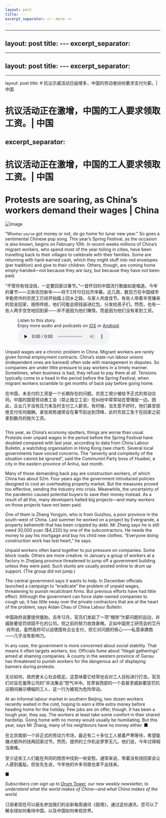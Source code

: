 ```yaml
---
layout: post
title: ---
excerpt_separator: <!--more-->
---
```



<!--more-->

---
layout: post
title: ---
excerpt_separator: <!--more-->
---


<!--more-->

---
layout: post
title: ---
excerpt_separator: <!--more-->
---


<!--more-->

---
layout: post
title: # 抗议示威活动日益增多，中国的劳动者纷纷要求支付欠薪。| 中国


# 抗议活动正在激增，中国的工人要求领取工资。| 中国
excerpt_separator: <!--more-->
---


<!--more-->

# 抗议活动正在激增，中国的工人要求领取工资。| 中国


# Protests are soaring, as China’s workers demand their wages | China

![image](https://images.weserv.nl/?url=www.economist.com/img/b/1280/720/90/media-assets/image/20240210_CNP502.jpg)

<div></div><p><span>“W</span><small>hether you’ve</small> got money or not, do go home for lunar new year.” So goes a sentimental Chinese pop song. This year’s Spring Festival, as the occasion is also known, begins on February 10th. In recent weeks millions of China’s migrant workers, who spend most of the year toiling in cities, have been travelling back to their villages to celebrate with their families. Some are returning with hard-earned cash, which they might stuff into red envelopes (per tradition) and give to their children. Others, though, are coming home empty-handed—not because they are lazy, but because they have not been paid. </p>

“不管你有钱没钱，一定要回家过春节。”一首怀旧的中国流行歌曲如是唱道。今年的春节——又称农历新年——将于2月10日拉开序幕。近几周，数百万在中国城市辛勤劳作的农民工已经开始踏上回乡之路，与家人共度佳节。有些人带着辛苦赚来的现金回家，按照传统，他们可能会把钱装进红包，分发给孩子们。然而，也有一些人两手空空地回到家——并不是因为他们懒惰，而是因为他们没有拿到工资。


<div><figure><div><figcaption>Listen to this story.</figcaption> <span>Enjoy more audio and podcasts on<!-- --> <a href="https://www.economist.comhttps://economist-app.onelink.me/d2eC/bed1b25" id="audio-ios-cta" rel="noreferrer" target="_blank">iOS</a> <!-- -->or<!-- --> <a href="https://www.economist.comhttps://economist-app.onelink.me/d2eC/7f3c199" id="audio-android-cta" rel="noreferrer" target="_blank">Android</a>.</span></div><audio controls="" id="audio-player" preload="none" src="https://www.economist.com/media-assets/audio/034%20China%20-%20Workers%20and%20unrest-2003aea349009e89c9a4027ffd5d3f74.mp3" title="Protests are soaring, as China’s workers demand their wages"><p>Your browser does not support the &lt;audio&gt; element.</p></audio><div><div></div></div></figure></div><p>Unpaid wages are a chronic problem in China. Migrant workers are rarely given formal employment contracts. China’s state-run labour unions (independent ones are banned) often side with management in disputes. So companies are under little pressure to pay workers in a timely manner. Sometimes, when business is bad, they refuse to pay them at all. Tensions typically come to a head in the period before the Spring Festival, when migrant workers scramble to get months of back pay before going home.</p>

在中国，未支付的工资是一个长期存在的问题。农民工很少被给予正式的劳动合同。中国的国营劳动者工会（禁止独立工会）在纠纷中常常站在管理层一边。因此，企业几乎没有压力来及时支付工人薪资。有时候，当生意不好时，他们甚至拒绝支付任何报酬。紧张局势通常会在春节前达到顶峰，此时农民工急于在回家之前拿到数月的拖欠工资。


<div><figure><span><img alt="" src="https://www.economist.com/img/b/608/662/90/media-assets/image/20240210_CNC294.png"/></span></figure><p>This year, as China’s economy sputters, things are worse than usual. Protests over unpaid wages in the period before the Spring Festival have doubled compared with last year, according to data from China Labour Bulletin, a watchdog organisation in Hong Kong (see chart). Several local governments have voiced concerns. The “severity and complexity of the situation cannot be ignored”, said the Communist Party boss of Huaibei, a city in the eastern province of Anhui, last month. </p><p>Many of those demanding back pay are construction workers, of which China has about 52m. Four years ago the government introduced policies designed to cool an overheating property market. But the measures proved too effective, sending the industry into crisis. Meanwhile, the uncertainty of the pandemic caused potential buyers to save their money instead. As a result of all this, many developers halted big projects—and many workers on those projects have not been paid. </p><p>One of them is Zhang Yongyin, who is from Guizhou, a poor province in the south-west of China. Last summer he worked on a project by Evergrande, a property behemoth that has been crippled by debt. Mr Zhang says he is still owed 30,000 yuan ($4,220) by one of the subcontractors. He needs the money to pay his mortgage and buy his child new clothes. “Everyone doing construction work has lost heart,” he says.</p><p>Unpaid workers often band together to put pressure on companies. Some block roads. Others are more creative. In January a group of workers at a factory in Zhejiang province threatened to jump off a government building unless they were paid. Such stunts are usually posted online to drum up support. (The group did not jump.)</p></div><div><div><div id="econ-1"></div></div></div><p>The central government says it wants to help. In December officials launched a campaign to “eradicate” the problem of unpaid wages, threatening to punish recalcitrant firms. But previous efforts have had little effect. Although the government can force state-owned companies to cough up, it has little sway over the private contractors that are at the heart of the problem, says Aidan Chau of China Labour Bulletin. </p>

中国政府说要提供援助。去年12月，官员们发起了一项“根除”欠薪问题的运动，并威胁要惩罚顽固不化的公司。但之前的努力收效甚微。正如中国劳工研究会的艾丹·肖所说，虽然政府可以迫使国有企业支付，但它对问题的核心——私营承建商——几乎没有影响力。


<p>In any case, the government is more concerned about social stability. That means it often targets workers, too. Officials fume about “illegal gatherings” aimed at shaming companies. A county in the western province of Gansu has threatened to punish workers for the dangerous act of displaying banners during protests.</p>

无论如何，政府更关心社会稳定。这意味着它经常也会对工人目标进行打击。官员们对旨在羞辱公司的“非法集会”怒气冲冲。甘肃省西部的一个县甚至威胁要惩罚抗议期间展示横幅的工人，这一行为被视为危险举动。


<p>At an informal labour market in southern Beijing, two dozen workers recently waited in the cold, hoping to earn a little extra money before heading home for the holiday. Few jobs are on offer, though. It has been a tough year, they say. The workers at least take some comfort in their shared hardship. Going home with no money would usually be humiliating. But this year, says Mr Zhang, many of his neighbours have no money either. <span>■</span></p>

在北京南部一个非正式的劳动力市场，最近有二十多位工人冒着严寒等待，希望能赚点额外的钱再回家过节。然而，提供的工作机会寥寥无几。他们说，今年过得相当艰难。

至少这些工人们能在共同的困苦中找到一些安慰。通常来说，带着没有钱回家会让人感到羞耻。但张先生说，今年他的许多邻居也拿不出钱来。

■


<p><i>Subscribers can sign up to <a href="https://www.economist.com/newsletters/drum-tower">Drum Tower</a>, our new weekly newsletter, to understand what the world makes of China—and what China makes of the world.</i></p>

订阅者现在可以报名参加我们的全新每周通讯《鼓塔》，通过这份通讯，您可以了解全球如何看待中国，以及中国如何审视世界。